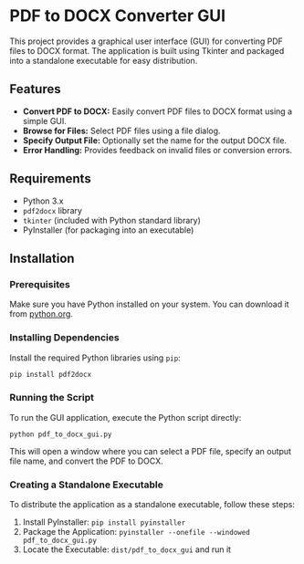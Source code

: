 # PDF to DOCX Converter GUI

This project provides a graphical user interface (GUI) for converting PDF files to DOCX format. The application is built using Tkinter and packaged into a standalone executable for easy distribution.

## Features

- **Convert PDF to DOCX:** Easily convert PDF files to DOCX format using a simple GUI.
- **Browse for Files:** Select PDF files using a file dialog.
- **Specify Output File:** Optionally set the name for the output DOCX file.
- **Error Handling:** Provides feedback on invalid files or conversion errors.

## Requirements

- Python 3.x
- `pdf2docx` library
- `tkinter` (included with Python standard library)
- PyInstaller (for packaging into an executable)

## Installation

### Prerequisites

Make sure you have Python installed on your system. You can download it from [python.org](https://www.python.org/).

### Installing Dependencies

Install the required Python libraries using `pip`:

```bash
pip install pdf2docx
```

### Running the Script

To run the GUI application, execute the Python script directly:

```
python pdf_to_docx_gui.py
```

This will open a window where you can select a PDF file, specify an output file name, and convert the PDF to DOCX.

### Creating a Standalone Executable

To distribute the application as a standalone executable, follow these steps:

1. Install PyInstaller: `pip install pyinstaller`
2. Package the Application: `pyinstaller --onefile --windowed pdf_to_docx_gui.py`
3. Locate the Executable: `dist/pdf_to_docx_gui` and run it



